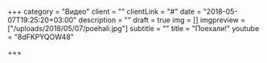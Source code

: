 +++
category = "Видео"
client = ""
clientLink = "#"
date = "2018-05-07T19:25:20+03:00"
description = ""
draft = true
img = []
imgpreview = ["/uploads/2018/05/07/poehali.jpg"]
subtitle = ""
title = "Поехали!"
youtube = "8dFKPYQOW48"

+++
